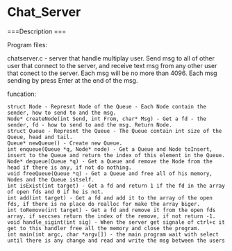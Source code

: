 # Chat_Server

===Description ===

Program files:

chatserver.c - server that handle multiplay user. Send msg to all of other user that connect to the server, and receive text msg from any other user that conect to the server. Each msg will be no more than 4096. Each msg sending by press Enter at the end of the msg. 
	
funcation:

	struct Node - Represnt Node of the Queue - Each Node contain the sender, how to send to and the msg.
	Node* createNode(int Send, int From, char* Msg) - Get a fd - the sender, fd - how to send to and the msg. Return Node.
	struct Queue - Represnt the Queue - The Queue contain int size of the Queue, head and tail.
	Queue* newQueue() - Create new Queue.
	int enqueue(Queue *q, Node* node) - Get a Queue and Node toInsert, insert to the Queue and return the index of this element in the Queue.
	Node* dequeue(Queue *q) - Get a Queue and remove the Node from the head if there is any, if not do nothing.
	void freeQueue(Queue *q) - Get a Queue and free all of his memory, Nodes and the Queue istself.
	int isExist(int target) - Get a fd and return 1 if the fd in the array of open fds and 0 if he is not.
	int add(int target) - Get a fd and add it to the array of the open fds, if there is no place do realloc for make the array biger.
	int toRemove(int target) - Get a fd and remove it from the open fds array. if seccses return the index of the remove, if not return -1.
	void handle_sigint(int sig) - When the server get signale of ctrl+c it get to this handler free all the memory and close the program.
	int main(int argc, char *argv[]) - the main program wait with select until there is any change and read and write the msg between the users
